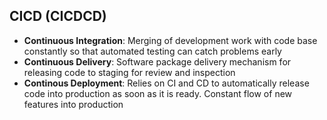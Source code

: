 
## CICD (CICDCD)

* **Continuous Integration**: Merging of development work with code base constantly so that automated testing can catch problems early
* **Continuous Delivery**: Software package delivery mechanism for releasing code to staging for review and inspection
* **Continous Deployment**: Relies on CI and CD to automatically release code into production as soon as it is ready. Constant flow of new features into production 

